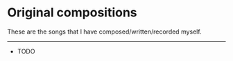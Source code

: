 
# Original compositions

These are the songs that I have composed/written/recorded myself.

---

- TODO
